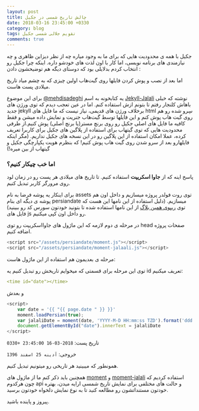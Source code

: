 ```yaml
---
layout: post
title: چالش تاریخ شمسی در جکیل
date: 2018-03-16 23:45:00 +0330
category: blog
tags: تقویم جلالی شمسی جکیل
comments: true
---
```


جکیل با همه ی محدودیت هایی که برای ما به وجود میاره چه از نظر دیزاین ظاهری و چه نیازمندی های برنامه نویسی، اما کار با اون لذت های خودشو داره.
اینکه چرا جکیل رو انتخاب کردم بدلایلی بود که دوستای دیگه هم توضیحشون دادن :

اما بعد از نصب و پوش کردن فایلها روی گیت‌هاب اولین چیزی که به چشم میاد تاریخ میلادی پست هاست.

برای این موضوع
[@mehdisadeghi][0]
یه کتابخونه به اسم
[Jekyll-Jalali][1]
نوشته که خیلی باهاش کلنجار رفتم تا بتونم ازش استفاده کنم. اما در عین تعجب دیدم که توی ورژن های جدید
jekyll
برخلاف ورژن های قدیمی، نیاز نیست که ما فایل های
html
سِرو شده رو هم روی گیت هاب پوش کنم و این فایلها توسط گیت‌هاب جنریت و نمایش داده میشن و فقط کافیه ما فایل های اصلی جکیل رو روی برنچ مستر(یا برنچ اصلی) پوش کنیم.از طرفی محدودیت هایی که توی گیتهاب برای استفاده از پلاگین های جکیل برای کاربرا تعریف کرده، عملا امکان استفاده از این پلاگین رو در این نسخه های جکیل نداریم. (مگر اینکه فایلهارو بعد از سرو شدن روی گیت هاب پوش کنیم! که بنظرم هویت یکپارچگی جکیل و گیتهاب از بین میره!)

### اما خب چیکار کنیم؟
پاسخ اینه که از 
**جاوا اسکریپت**
استفاده کنیم. تا تاریخ های میلادی هر پست رو در زمان لود روی مرورگر کاربر تبدیل کنیم.

برای اینکار یه پوشه فرضا به نام
assets
توی روت فولدر پروژه میسازیم و داخل اون هم پوشه ی دیگه ای بنام
persiandate
میسازیم.
(دلیل استفاده از این نامها این هست که توی
[ریپوی همین بلاگ][2]
از این نامها استفاده شده تا بتونید خودتون سورس کد رو ببینید)
فایل های 
js
رو داخل اون کپی میکنیم.

در مرحله ی دوم لازمه که این ماژول های جاوااسکریپت رو توی
head
صفحات پروژه اضافه کنیم.
```js
<script src="/assets/persiandate/moment.js"></script>
<script src="/assets/persiandate/moment-jalaali.js"></script>
```

مرحله ی بعدیمون هم استفاده از این ماژول هاست:

توی این مرحله برای قسمتی که میخوایم تاریخش رو تبدیل کنیم یه
id
تعریف میکنیم:
```yaml
<time id="date"></time>
```
و بعدش 
```js
<script>
    var date = '{{ "{{ page.date " }} }}'
    moment.loadPersian(true);
    var jalaliDate = moment(date, 'YYYY-M-D HH:mm:ss TZD').format('ddd jD jMMMM jYYYY');
    document.getElementById("date").innerText = jalaliDate
</script>
```
تاریخ پست: `2018-03-16 23:45:00 +0330`

خروجی: `آدینه 25 اسفند 1396`

همونطور که میبینید هر تاریخی رو میتونیم تبدیل کنیم.

همچنین باید ذکر کنم ما از ماژول های
[moment][3]
و
[moment-jalali][4]
استفاده کردیم که چون هرکدوم
api
 و حالت های مختلفی برای نمایش تاریخ شمسی ارایه میدن، بهتره خودتون مستنداتشون رو مطالعه کنید تا به نوع نمایش دلخواه خودتون برسید.

پیروز و پاینده باشید.

 
[0]: https://github.com/mehdisadeghi
[1]: https://github.com/mehdisadeghi/jekyll-jalali
[2]: https://github.com/beigirad/beigirad.github.io/tree/master/assets/persiandate
[3]: https://momentjs.com/
[4]: https://github.com/jalaali/moment-jalaali